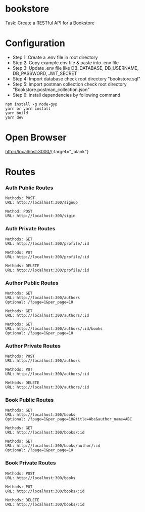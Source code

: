 # bookstore
Task: Create a RESTful API for a Bookstore

# Configuration
- Step 1: Create a .env file in root directory
- Step 2: Copy example.env file & paste into .env file
- Step 3: Update .env file like DB_DATABASE, DB_USERNAME, DB_PASSWORD, JWT_SECRET
- Step 4: Import database check root directory "bookstore.sql"
- Step 5: Import postman collection check root directory "Bookstore.postman_collection.json"
- Step 6: install dependencies by following command
```
npm install -g node-gyp
yarn or yarn install
yarn build
yarn dev
```

# Open Browser
[http://localhost:3000/](http://localhost:3000/){:target="_blank"}

# Routes
### Auth Public Routes
```
Methods: POST
URL: http://localhost:300/signup

Method: POST
URL: http://localhost:300/sigin
```

### Auth Private Routes
```
Methods: GET
URL: http://localhost:300/profile/:id

Methods: PUT
URL: http://localhost:300/profile/:id

Methods: DELETE
URL: http://localhost:300/profile/:id
```

### Author Public Routes
```
Methods: GET
URL: http://localhost:300/authors
Optional: /?page=1&per_page=10

Methods: GET
URL: http://localhost:300/authors/:id

Methods: GET
URL: http://localhost:300/authors/:id/books
Optional: /?page=1&per_page=10
```

### Author Private Routes
```
Methods: POST
URL: http://localhost:300/authors

Methods: PUT
URL: http://localhost:300/authors/:id

Methods: DELETE
URL: http://localhost:300/authors/:id
```

### Book Public Routes
```
Methods: GET
URL: http://localhost:300/books
Optional: /?page=1&per_page=10&title=Abc&author_name=ABC

Methods: GET
URL: http://localhost:300/books/:id

Methods: GET
URL: http://localhost:300/books/author/:id
Optional: /?page=1&per_page=10
```

### Book Private Routes
```
Methods: POST
URL: http://localhost:300/books

Methods: PUT
URL: http://localhost:300/books/:id

Methods: DELETE
URL: http://localhost:300/books/:id
```